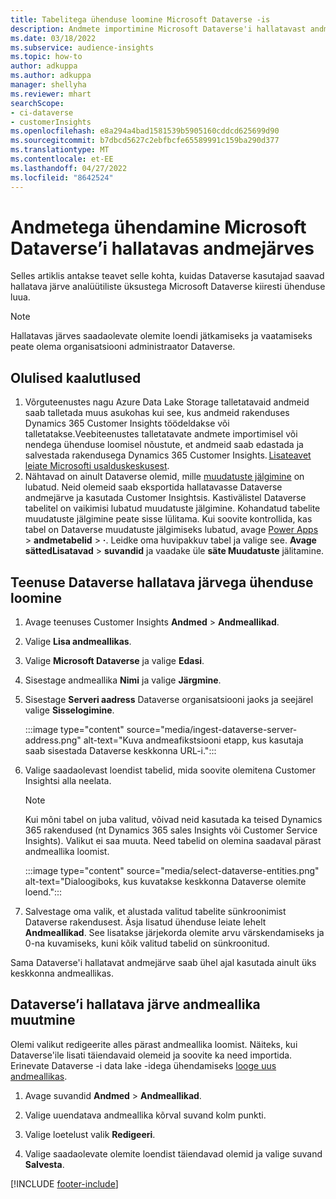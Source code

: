 ```yaml
---
title: Tabelitega ühenduse loomine Microsoft Dataverse -is
description: Andmete importimine Microsoft Dataverse'i hallatavast andmejärvest.
ms.date: 03/18/2022
ms.subservice: audience-insights
ms.topic: how-to
author: adkuppa
ms.author: adkuppa
manager: shellyha
ms.reviewer: mhart
searchScope:
- ci-dataverse
- customerInsights
ms.openlocfilehash: e8a294a4bad1581539b5905160cddcd625699d90
ms.sourcegitcommit: b7dbcd5627c2ebfbcfe65589991c159ba290d377
ms.translationtype: MT
ms.contentlocale: et-EE
ms.lasthandoff: 04/27/2022
ms.locfileid: "8642524"
---
```

# <a name="connect-to-data-in-a-microsoft-dataverse-managed-data-lake"></a>Andmetega ühendamine Microsoft Dataverse’i hallatavas andmejärves

Selles artiklis antakse teavet selle kohta, kuidas Dataverse kasutajad saavad hallatava järve analüütiliste üksustega Microsoft Dataverse kiiresti ühenduse luua. 

> [!NOTE]
> Hallatavas järves saadaolevate olemite loendi jätkamiseks ja vaatamiseks peate olema organisatsiooni administraator Dataverse.

## <a name="important-considerations"></a>Olulised kaalutlused

1. Võrguteenustes nagu Azure Data Lake Storage talletatavaid andmeid saab talletada muus asukohas kui see, kus andmeid rakenduses Dynamics 365 Customer Insights töödeldakse või talletatakse.Veebiteenustes talletatavate andmete importimisel või nendega ühenduse loomisel nõustute, et andmeid saab edastada ja salvestada rakendusega Dynamics 365 Customer Insights. [Lisateavet leiate Microsofti usalduskeskusest](https://www.microsoft.com/trust-center).
2. Nähtavad on ainult Dataverse olemid, mille [muudatuste jälgimine](/power-platform/admin/enable-change-tracking-control-data-synchronization) on lubatud. Neid olemeid saab eksportida hallatavasse Dataverse andmejärve ja kasutada Customer Insightsis. Kastivälistel Dataverse tabelitel on vaikimisi lubatud muudatuste jälgimine. Kohandatud tabelite muudatuste jälgimine peate sisse lülitama. Kui soovite kontrollida, kas tabel on Dataverse muudatuste jälgimiseks lubatud, avage [Power Apps](https://make.powerapps.com) > **andmetabelid** > **·**. Leidke oma huvipakkuv tabel ja valige see. **Avage sättedLisatavad** > **suvandid** ja vaadake üle **säte Muudatuste** jälitamine.

## <a name="connect-to-a-dataverse-managed-lake"></a>Teenuse Dataverse hallatava järvega ühenduse loomine

1. Avage teenuses Customer Insights **Andmed** > **Andmeallikad**.

2. Valige **Lisa andmeallikas**.

3. Valige **Microsoft Dataverse** ja valige **Edasi**.

4. Sisestage andmeallika **Nimi** ja valige **Järgmine**. 

5. Sisestage **Serveri aadress** Dataverse organisatsiooni jaoks ja seejärel valige **Sisselogimine**.

   :::image type="content" source="media/ingest-dataverse-server-address.png" alt-text="Kuva andmeafikstsiooni etapp, kus kasutaja saab sisestada Dataverse keskkonna URL-i.":::

6. Valige saadaolevast loendist tabelid, mida soovite olemitena Customer Insightsi alla neelata.    

   > [!NOTE]
   > Kui mõni tabel on juba valitud, võivad neid kasutada ka teised Dynamics 365 rakendused (nt Dynamics 365 sales Insights või Customer Service Insights). Valikut ei saa muuta. Need tabelid on olemina saadaval pärast andmeallika loomist.

   :::image type="content" source="media/select-dataverse-entities.png" alt-text="Dialoogiboks, kus kuvatakse keskkonna Dataverse olemite loend.":::

7. Salvestage oma valik, et alustada valitud tabelite sünkroonimist Dataverse rakendusest. Äsja lisatud ühenduse leiate lehelt **Andmeallikad**. See lisatakse järjekorda olemite arvu värskendamiseks ja 0-na kuvamiseks, kuni kõik valitud tabelid on sünkroonitud.

Sama Dataverse'i hallatavat andmejärve saab ühel ajal kasutada ainult üks keskkonna andmeallikas.

## <a name="edit-a-dataverse-managed-lake-data-source"></a>Dataverse’i hallatava järve andmeallika muutmine

Olemi valikut redigeerite alles pärast andmeallika loomist. Näiteks, kui Dataverse'ile lisati täiendavaid olemeid ja soovite ka need importida.    
Erinevate Dataverse -i data lake -idega ühendamiseks [looge uus andmeallikas](#connect-to-a-dataverse-managed-lake).

1. Avage suvandid **Andmed** > **Andmeallikad**.

2. Valige uuendatava andmeallika kõrval suvand kolm punkti.

3. Valige loetelust valik **Redigeeri**.

4. Valige saadaolevate olemite loendist täiendavad olemid ja valige suvand **Salvesta**.

[!INCLUDE [footer-include](includes/footer-banner.md)]
